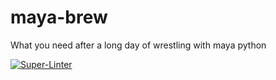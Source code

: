 # maya-brew

What you need after a long day of wrestling with maya python

[![Super-Linter](https://github.com/mortenbohne/maya-brew/actions/workflows/linter.yml/badge.svg)](https://github.com/marketplace/actions/super-linter)
